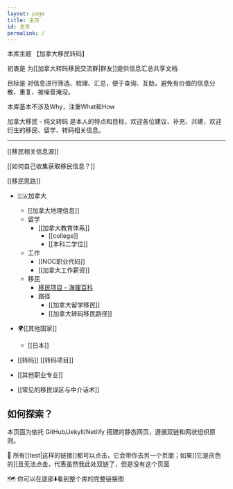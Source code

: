 ```yaml
---
layout: page
title: 主页
id: 主页
permalink: /
---
```


本库主题 【加拿大移民转码】 

初衷是 为[[加拿大转码移民交流群|群友]]提供信息汇总共享文档

目标是 对信息进行筛选、梳理、汇总，便于查询、互助，避免有价值的信息分散、重复、被噪音淹没。

本库基本不涉及Why，注重What和How

加拿大移民 - 纯文转码 是本人的特点和目标，欢迎各位建议、补充、共建，欢迎衍生的移民、留学、转码相关信息。

---

[[移民相关信息源]]

[[如何自己收集获取移民信息？]]

[[移民思路]]

- 🇨🇦加拿大
	- [[加拿大地理信息]]
	- 留学
		- [[加拿大教育体系]]
			- [[college]]
			- [[本科二学位]]
	- 工作
		- [[NOC职业代码]]
		- [[加拿大工作薪资]]
	- 移民
		- [移民项目 - 海狸百科](https://www.hailibk.com/immigration-programs/?_class_selection=pnp)
		- 路径
			- [[加拿大留学移民]]
			- [[加拿大转码移民路径]]

- 🌍[[其他国家]]
	- [[日本]]

- [[转码]] [[转码项目]]

- [[其他职业专业]]

- [[常见的移民误区与中介话术]]

## 如何探索？

本页面为依托 GitHub/Jekyll/Netlify 搭建的静态网页，遵循双链和网状组织原则。

🔗 所有[[test|这样的链接]]都可以点击，它会带你去另一个页面；如果[[它是灰色的]]且无法点击，代表虽然我此处双链了，但是没有这个页面

🗺️ 你可以在底部⬇️看到整个库的完整链接图
